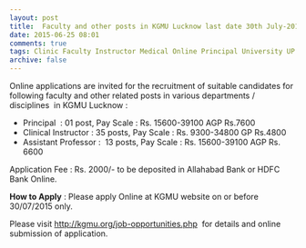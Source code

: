 ```yaml
---
layout: post
title:  Faculty and other posts in KGMU Lucknow last date 30th July-2015
date: 2015-06-25 08:01
comments: true
tags: Clinic Faculty Instructor Medical Online Principal University UP
archive: false
---
```

Online applications are invited for the recruitment of suitable candidates for following faculty and other related posts in various departments / disciplines  in KGMU Lucknow :     

- Principal  : 01 post, Pay Scale : Rs. 15600-39100 AGP Rs.7600 
- Clinical Instructor : 35 posts, Pay Scale : Rs. 9300-34800 GP Rs.4800  
- Assistant Professor :  13 posts, Pay Scale : Rs. 15600-39100 AGP Rs. 6600 

Application Fee : Rs. 2000/- to be deposited in Allahabad Bank or HDFC Bank Online.     

**How to Apply** : Please apply Online at KGMU website on or before 30/07/2015 only.     

Please visit <http://kgmu.org/job-opportunities.php>  for details and online submission of application.







